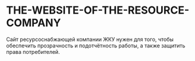 # THE-WEBSITE-OF-THE-RESOURCE-COMPANY
Сайт ресурсоснабжающей компании ЖКУ нужен для того, чтобы обеспечить прозрачность и подотчётность работы, а также защитить права потребителей.
